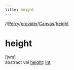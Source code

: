 ```yaml
---
title: height
---
```

//[Perry](../../../index.html)/[provider](../index.html)/[Canvas](index.html)/[height](height.html)



# height



[jvm]\
abstract val [height](height.html): [Int](https://kotlinlang.org/api/latest/jvm/stdlib/kotlin/-int/index.html)




